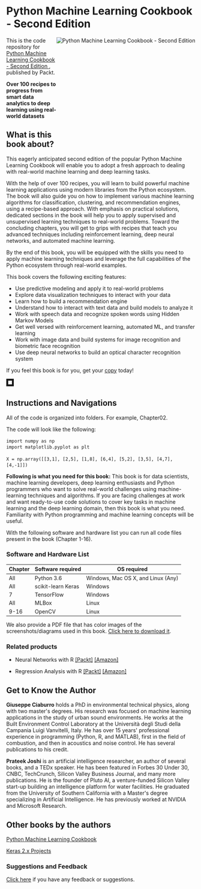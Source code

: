 # Python Machine Learning Cookbook - Second Edition 

<a href="https://prod.packtpub.com/in/big-data-and-business-intelligence/python-machine-learning-cookbook-second-edition-0?utm_source=github&utm_medium=repository&utm_campaign="><img src="https://prod.packtpub.com/media/catalog/product/cache/06984bbd7440c034ee95b696f0e419b4/b/1/b12585.png" alt="Python Machine Learning Cookbook - Second Edition " height="256px" align="right"></a>

This is the code repository for [Python Machine Learning Cookbook - Second Edition ](https://prod.packtpub.com/in/big-data-and-business-intelligence/python-machine-learning-cookbook-second-edition-0?utm_source=github&utm_medium=repository&utm_campaign=), published by Packt.

**Over 100 recipes to progress from smart data analytics to deep learning using real-world datasets**

## What is this book about?
This eagerly anticipated second edition of the popular Python Machine Learning Cookbook will enable you to adopt a fresh approach to dealing with real-world machine learning and deep learning tasks.

With the help of over 100 recipes, you will learn to build powerful machine learning applications using modern libraries from the Python ecosystem. The book will also guide you on how to implement various machine learning algorithms for classification, clustering, and recommendation engines, using a recipe-based approach. With emphasis on practical solutions, dedicated sections in the book will help you to apply supervised and unsupervised learning techniques to real-world problems. Toward the concluding chapters, you will get to grips with recipes that teach you advanced techniques including reinforcement learning, deep neural networks, and automated machine learning.

By the end of this book, you will be equipped with the skills you need to apply machine learning techniques and leverage the full capabilities of the Python ecosystem through real-world examples.

This book covers the following exciting features:

* Use predictive modeling and apply it to real-world problems
* Explore data visualization techniques to interact with your data
* Learn how to build a recommendation engine
* Understand how to interact with text data and build models to analyze it
* Work with speech data and recognize spoken words using Hidden Markov Models
* Get well versed with reinforcement learning, automated ML, and transfer learning
* Work with image data and build systems for image recognition and biometric face recognition
* Use deep neural networks to build an optical character recognition system

If you feel this book is for you, get your [copy](https://www.amazon.com/dp/1-789-80845-6) today!

<a href="https://www.packtpub.com/?utm_source=github&utm_medium=banner&utm_campaign=GitHubBanner"><img src="https://raw.githubusercontent.com/PacktPublishing/GitHub/master/GitHub.png" 
alt="https://www.packtpub.com/" border="5" /></a>

## Instructions and Navigations
All of the code is organized into folders. For example, Chapter02.

The code will look like the following:
```
import numpy as np
import matplotlib.pyplot as plt

X = np.array([[3,1], [2,5], [1,8], [6,4], [5,2], [3,5], [4,7], [4,-1]])
```

**Following is what you need for this book:**
This book is for data scientists, machine learning developers, deep learning enthusiasts and Python programmers who want to solve real-world challenges using machine-learning techniques and algorithms. If you are facing challenges at work and want ready-to-use code solutions to cover key tasks in machine learning and the deep learning domain, then this book is what you need. Familiarity with Python programming and machine learning concepts will be useful.

With the following software and hardware list you can run all code files present in the book (Chapter 1-16).
### Software and Hardware List
| Chapter | Software required | OS required |
| -------- | ------------------------------------ | ----------------------------------- |
| All | Python 3.6 | Windows, Mac OS X, and Linux (Any) |
| All | scikit-learn Keras | Windows |
| 7 | TensorFlow | Windows |
| All | MLBox | Linux |
| 9-16 | OpenCV | Linux |

We also provide a PDF file that has color images of the screenshots/diagrams used in this book. [Click here to download it](http://www.packtpub.com/sites/default/files/downloads/9781789808452_ColorImages.pdf).

### Related products
* Neural Networks with R  [[Packt]](https://prod.packtpub.com/in/big-data-and-business-intelligence/neural-networks-r?utm_source=github&utm_medium=repository&utm_campaign=) [[Amazon]](https://www.amazon.com/dp/1-788-39787-8)

* Regression Analysis with R  [[Packt]](https://prod.packtpub.com/in/big-data-and-business-intelligence/regression-analysis-r?utm_source=github&utm_medium=repository&utm_campaign=) [[Amazon]](https://www.amazon.com/dp/1-788-62730-X)


## Get to Know the Author
**Giuseppe Ciaburro**
holds a PhD in environmental technical physics, along with two master's degrees. His research was focused on machine learning applications in the study of urban sound environments. He works at the Built Environment Control Laboratory at the Università degli Studi della Campania Luigi Vanvitelli, Italy. He has over 15 years' professional experience in programming (Python, R, and MATLAB), first in the field of combustion, and then in acoustics and noise control. He has several publications to his credit.

**Prateek Joshi**
is an artificial intelligence researcher, an author of several books, and a TEDx speaker. He has been featured in Forbes 30 Under 30, CNBC, TechCrunch, Silicon Valley Business Journal, and many more publications. He is the founder of Pluto AI, a venture-funded Silicon Valley start-up building an intelligence platform for water facilities. He graduated from the University of Southern California with a Master's degree specializing in Artificial Intelligence. He has previously worked at NVIDIA and Microsoft Research.


## Other books by the authors
[Python Machine Learning Cookbook ](https://prod.packtpub.com/in/big-data-and-business-intelligence/python-machine-learning-cookbook?utm_source=github&utm_medium=repository&utm_campaign=)

[Keras 2.x Projects ](https://prod.packtpub.com/in/big-data-and-business-intelligence/keras-2x-projects)


### Suggestions and Feedback
[Click here](https://docs.google.com/forms/d/e/1FAIpQLSdy7dATC6QmEL81FIUuymZ0Wy9vH1jHkvpY57OiMeKGqib_Ow/viewform) if you have any feedback or suggestions.


